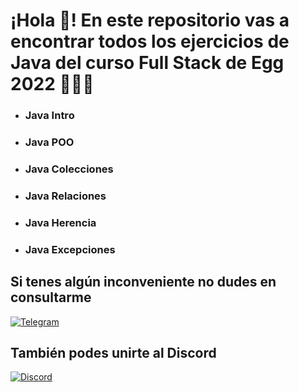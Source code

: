 # ¡Hola 👋! En este repositorio vas a encontrar todos los ejercicios de Java del curso Full Stack de Egg 2022 👨🏻‍💻 

- ### Java Intro 
- ### Java POO 
- ### Java Colecciones 
- ### Java Relaciones 
- ### Java Herencia 
- ### Java Excepciones 


## Si tenes algún inconveniente no dudes en consultarme

[![Telegram](https://img.shields.io/badge/Telegram-2CA5E0?style=for-the-badge&logo=telegram&logoColor=white)](https://t.me/Agslz)

## También podes unirte al Discord

[![Discord](https://img.shields.io/badge/Discord-7289DA?style=for-the-badge&logo=discord&logoColor=white)](https://discord.gg/KzB8YEhYv3)


